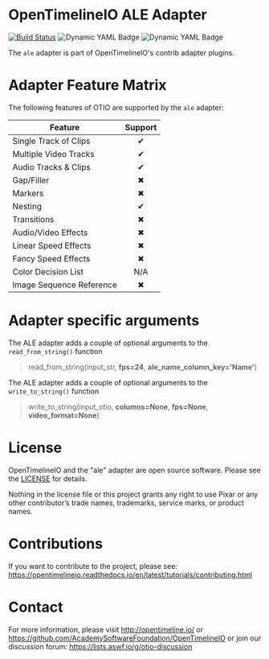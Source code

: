 # OpenTimelineIO ALE Adapter
[![Build Status](https://github.com/OpenTimelineIO/otio-ale-adapter/actions/workflows/ci.yaml/badge.svg)](https://github.com/OpenTimelineIO/otio-ale-adapter/actions/workflows/ci.yaml)
![Dynamic YAML Badge](https://img.shields.io/badge/dynamic/yaml?url=https%3A%2F%2Fraw.githubusercontent.com%2FOpenTimelineIO%2Fotio-ale-adapter%2Fmain%2F.github%2Fworkflows%2Fci.yaml&query=%24.jobs%5B%22test-plugin%22%5D.strategy.matrix%5B%22python-version%22%5D&label=Python)
![Dynamic YAML Badge](https://img.shields.io/badge/dynamic/yaml?url=https%3A%2F%2Fraw.githubusercontent.com%2FOpenTimelineIO%2Fotio-ale-adapter%2Fmain%2F.github%2Fworkflows%2Fci.yaml&query=%24.jobs%5B%22test-plugin%22%5D.strategy.matrix%5B%22otio-version%22%5D&label=OpenTimelineIO)




The `ale` adapter is part of OpenTimelineIO's contrib adapter plugins.


# Adapter Feature Matrix

The following features of OTIO are supported by the `ale` adapter:

|Feature                  | Support |
|-------------------------|:-------:|
|Single Track of Clips    | ✔       |
|Multiple Video Tracks    | ✔       |
|Audio Tracks & Clips     | ✔       |
|Gap/Filler               | ✖       |
|Markers                  | ✖       |
|Nesting                  | ✔       |
|Transitions              | ✖       |
|Audio/Video Effects      | ✖       |
|Linear Speed Effects     | ✖       |
|Fancy Speed Effects      | ✖       |
|Color Decision List      | N/A     |
|Image Sequence Reference | ✖       |

# Adapter specific arguments
The ALE adapter adds a couple of optional arguments to the `read_from_string()` function
>read_from_string(input_str, **fps=24**, **ale_name_column_key='Name'**)  

The ALE adapter adds a couple of optional arguments to the `write_to_string()` function
>write_to_string(input_otio, **columns=None**, **fps=None**, **video_format=None**)

# License

OpenTimelineIO and the "ale" adapter are open source software.
Please see the [LICENSE](LICENSE) for details.

Nothing in the license file or this project grants any right to use Pixar or
any other contributor’s trade names, trademarks, service marks, or product names.

# Contributions

If you want to contribute to the project,
please see: https://opentimelineio.readthedocs.io/en/latest/tutorials/contributing.html

# Contact

For more information, please visit http://opentimeline.io/
or https://github.com/AcademySoftwareFoundation/OpenTimelineIO
or join our discussion forum: https://lists.aswf.io/g/otio-discussion
